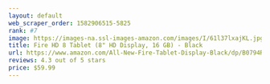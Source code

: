 ```yaml
---
layout: default 
﻿web_scraper_order: 1582906515-5825
rank: #7
image: https://images-na.ssl-images-amazon.com/images/I/61l37lxajKL.jpg
title: Fire HD 8 Tablet (8" HD Display, 16 GB) - Black
url: https://www.amazon.com/All-New-Fire-Tablet-Display-Black/dp/B0794RHPZD/ref=zg_mw_pc_7?_encoding=UTF8&psc=1&refRID=XJT42DXBBEE9H9WCHFME
reviews: 4.3 out of 5 stars
price: $59.99 
---
```

